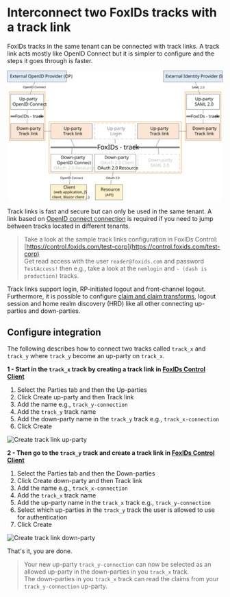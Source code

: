 # Interconnect two FoxIDs tracks with a track link

FoxIDs tracks in the same tenant can be connected with track links. A track link acts mostly like OpenID Connect but it is simpler to configure and the steps it goes through is faster. 

![Track link](images/how-to-track-link.svg)

Track links is fast and secure but can only be used in the same tenant. A link based on [OpenID connect connection](howto-oidc-foxids.md) is required if you need to jump between tracks located in different tenants.

> Take a look at the sample track links configuration in FoxIDs Control: [https://control.foxids.com/test-corp](https://control.foxids.com/test-corp)  
> Get read access with the user `reader@foxids.com` and password `TestAccess!` then e.g., take a look at the `nemlogin` and `- (dash is production)` tracks.

Track links support login, RP-initiated logout and front-channel logout. Furthermore, it is possible to configure [claim and claim transforms](claim.md), logout session and home realm discovery (HRD) like all other connecting up-parties and down-parties.

## Configure integration

The following describes how to connect two tracks called `track_x` and `track_y` where `track_y` become an up-party on `track_x`.

**1 - Start in the `track_x` track by creating a track link in [FoxIDs Control Client](control.md#foxids-control-client)**

1. Select the Parties tab and then the Up-parties
2. Click Create up-party and then Track link
3. Add the name e.g., `track_y-connection` 
4. Add the `track_y` track name
5. Add the down-party name in the `track_y` track e.g., `track_x-connection` 
6. Click Create

![Create track link up-party](images/howto-tracklink-foxids-up-party.png)

**2 - Then go to the `track_y` track and create a track link in [FoxIDs Control Client](control.md#foxids-control-client)**

1. Select the Parties tab and then the Down-parties
2. Click Create down-party and then Track link
3. Add the name e.g., `track_x-connection` 
4. Add the `track_x` track name
5. Add the up-party name in the `track_x` track e.g., `track_y-connection` 
6. Select which up-parties in the `track_y` track the user is allowed to use for authentication
6. Click Create

![Create track link down-party](images/howto-tracklink-foxids-down-party.png)

That's it, you are done. 

> Your new up-party `track_y-connection` can now be selected as an allowed up-party in the down-parties in you `track_x` track.  
> The down-parties in you `track_x` track can read the claims from your `track_y-connection` up-party. 